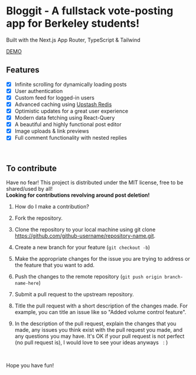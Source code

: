 # Bloggit - A fullstack vote-posting app for Berkeley students! 

Built with the Next.js App Router, TypeScript & Tailwind

[DEMO](https://bloggit-ad45.vercel.app/)
<br>

## Features

- [x] Infinite scrolling for dynamically loading posts
- [x] User authentication
- [x] Custom feed for logged-in users
- [x] Advanced caching using [Upstash Redis](https://upstash.com)
- [x] Optimistic updates for a great user experience
- [x] Modern data fetching using React-Query
- [x] A beautiful and highly functional post editor
- [x] Image uploads & link previews 
- [x] Full comment functionality with nested replies
<br> 

## To contribute 

Have no fear! This project is distributed under the MIT license, free to be shared/used by all! \
**Looking for contributions revolving around post deletion!**

1. How do I make a contribution? 

1. Fork the repository. 

1. Clone the repository to your local machine using git clone https://github.com/github-username/repository-name.git.

1. Create a new branch for your feature (`git checkout -b`)

1. Make the appropriate changes for the issue you are trying to address or the feature that you want to add.

1. Push the changes to the remote repository (`git push origin branch-name-here`)

1. Submit a pull request to the upstream repository.

1. Title the pull request with a short description of the changes made. For example, you can title an issue like so "Added volume control feature".

1. In the description of the pull request, explain the changes that you made, any issues you think exist with the pull request you made, and any questions you may have. It's OK if your pull request is not perfect (no pull request is), I would love to see your ideas anyways &nbsp; 
: \)
<br> 

Hope you have fun!